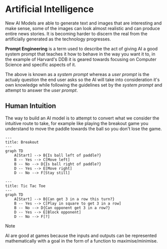 # Artificial Intelligence

New AI Models are able to generate text and images that are interesting and make sense, some of the images can look almost realistic and can produce entire news stories. It is becoming harder to discern the real from the artificially generated as the technology progresses.

**Prompt Engineering** is a term used to describe the act of giving AI a good system prompt that teaches it how to behave in the way you want it to, in the example of Harvard's DDB it is geared towards focusing on Computer Science and specific aspects of it.

The above is known as a *system prompt* whereas a *user prompt* is the actualy question the end user asks so the AI will take into consideration it's own knowledge while following the guidelines set by the *system prompt* and attempt to answer the *user prompt*.

## Human Intuition

The way to build an AI model is to attempt to convert what we consider the intuitive route to take, for example like playing the breakout game you understand to move the paddle towards the ball so you don't lose the game.

``` mermaid
---
title: Breakout
---
graph TD
    A[Start] --> B{Is ball left of paddle?}
    B -- Yes --> C[Move left]
    B -- No --> D{Is ball right of paddle?}
    D -- Yes --> E[Move right]
    D -- No --> F[Stay still]
```

``` mermaid
---
title: Tic Tac Toe
---
graph TD
    A[Start] --> B{Can get 3 in a row this turn?}
    B -- Yes --> C[Play in square to get 3 in a row]
    B -- No --> D{Can opponent get 3 in a row?}
    D -- Yes --> E[Block opponent]
    D -- No --> F[?]
```

> [!NOTE]
> AI are good at games because the inputs and outputs can be represented mathematically with a goal in the form of a function to maximise/minimise.
